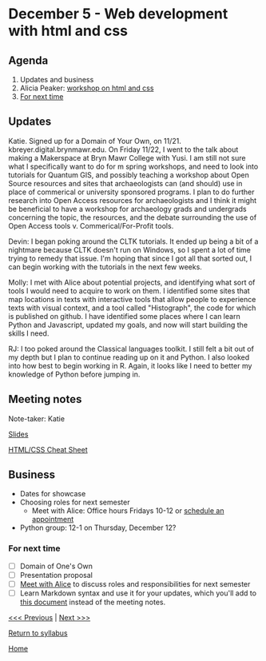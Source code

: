 # December 5 - Web development with html and css

## Agenda
1. Updates and business
2. Alicia Peaker: [workshop on html and css](#meeting-notes)
3. [For next time](#for-next-time)

## Updates

Katie. Signed up for a Domain of Your Own, on 11/21. kbreyer.digital.brynmawr.edu. On Friday 11/22, I went to the talk about making a Makerspace at Bryn Mawr College with Yusi. I am still not sure what I specifically want to do for m spring workshops, and need to look into tutorials for Quantum GIS, and possibly teaching a workshop about Open Source resources and sites that archaeologists can (and should) use in place of commerical or university sponsored programs. I plan to do further research into Open Access resources for archaeologists and I think it might be beneficial to have a workshop for archaeology grads and undergrads concerning the topic, the resources, and the debate surrounding the use of Open Access tools v. Commerical/For-Profit tools.

Devin: I began poking around the CLTK tutorials. It ended up being a bit of a nightmare because CLTK doesn't run on Windows, so I spent a lot of time trying to remedy that issue. I'm hoping that since I got all that sorted out, I can begin working with the tutorials in the next few weeks.

Molly: I met with Alice about potential projects, and identifying what sort of tools I would need to acquire to work on them. I identified some sites that map locations in texts with interactive tools that allow people to experience texts with visual context, and a tool called "Histograph", the code for which is published on github. I have identified some places where I can learn Python and Javascript, updated my goals, and now will start building the skills I need.

RJ: I too poked around the Classical languages toolkit. I still felt a bit out of my depth but I plan to continue reading up on it and Python. I also looked into how best to begin working in R. Again, it looks like I need to better my knowledge of Python before jumping in.

## Meeting notes
Note-taker: Katie

[Slides](https://docs.google.com/presentation/d/145fzWCTX0Q_0InsRWzNDUYmjELvEgiaRnHfTKk0fwLk/edit?usp=sharing)

[HTML/CSS Cheat Sheet](https://docs.google.com/document/d/1GjgCykzeN6zcBO0gVX0K43ZHYfNn90ePTyGjkIntMLY/edit?usp=sharing)

## Business
- Dates for showcase
- Choosing roles for next semester
  - Meet with Alice: Office hours Fridays 10-12 or [schedule an appointment](https://calendly.com/amcgrath1/30min)
- Python group: 12-1 on Thursday, December 12?

### For next time
- [ ] Domain of One's Own
- [ ] Presentation proposal
- [ ] [Meet with Alice](https://calendly.com/amcgrath1/30min) to discuss roles and responsibilities for next semester
- [ ] Learn Markdown syntax and use it for your updates, which you'll add to [this document](/updates.md) instead of the meeting notes. 

[<<< Previous](/sessions/11-21-disciplines.md) | [Next >>>]()

[Return to syllabus](/syllabus.md)

[Home](/README.md)
